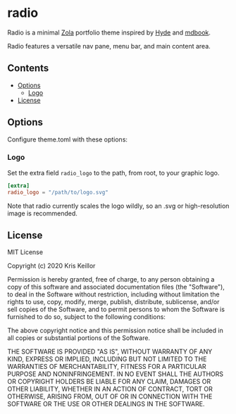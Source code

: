 # radio 
Radio is a minimal [Zola](https://github.com/getzola/zola) portfolio theme inspired by [Hyde](https://github.com/getzola/hyde/) and [mdbook](https://github.com/rust-lang/mdBook).

Radio features a versatile nav pane, menu bar, and main content area. 

## Contents

- [Options](#options)
  - [Logo](#logo)
- [License](#license)

## Options

Configure theme.toml with these options: 

### Logo
Set the extra field `radio_logo` to the path, from root, to your graphic logo. 

```toml
[extra]
radio_logo = "/path/to/logo.svg"
```

Note that radio currently scales the logo wildly, so an .svg or high-resolution image is recommended. 

## License
MIT License

Copyright (c) 2020 Kris Keillor

Permission is hereby granted, free of charge, to any person obtaining a copy
of this software and associated documentation files (the "Software"), to deal
in the Software without restriction, including without limitation the rights
to use, copy, modify, merge, publish, distribute, sublicense, and/or sell
copies of the Software, and to permit persons to whom the Software is
furnished to do so, subject to the following conditions:

The above copyright notice and this permission notice shall be included in all
copies or substantial portions of the Software.

THE SOFTWARE IS PROVIDED "AS IS", WITHOUT WARRANTY OF ANY KIND, EXPRESS OR
IMPLIED, INCLUDING BUT NOT LIMITED TO THE WARRANTIES OF MERCHANTABILITY,
FITNESS FOR A PARTICULAR PURPOSE AND NONINFRINGEMENT. IN NO EVENT SHALL THE
AUTHORS OR COPYRIGHT HOLDERS BE LIABLE FOR ANY CLAIM, DAMAGES OR OTHER
LIABILITY, WHETHER IN AN ACTION OF CONTRACT, TORT OR OTHERWISE, ARISING FROM,
OUT OF OR IN CONNECTION WITH THE SOFTWARE OR THE USE OR OTHER DEALINGS IN THE
SOFTWARE.